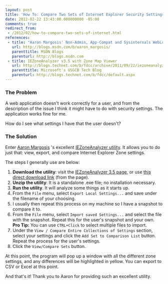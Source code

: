 ```yaml
---
layout: post
title: 'How To: Compare Two Sets of Internet Explorer Security Settings [Field Notes]'
date: 2012-02-22 13:43:00.000000000 -05:00
comments: true
redirect_from: 
 - /2012/02/how-to-compare-two-sets-of-internet.html
references: 
 - title: "Aaron Margosis' Non-Admin, App-Compat and Sysinternals WebLog"
   url: http://blogs.msdn.com/b/aaron_margosis/
   parenttitle: MSDN Blogs
   parenturl: http://blogs.msdn.com
 - title: IEZoneAnalyzer v3.5 with Zone Map Viewer
   url: http://blogs.technet.com/b/fdcc/archive/2011/09/22/iezoneanalyzer-v3-5-with-zone-map-viewer.aspx
   parenttitle: Microsoft's USGCB Tech Blog
   parenturl: http://blogs.technet.com/b/fdcc/default.aspx
---
```

### The Problem
A web application doesn't work correctly for a user, and from the description of the issue I think it might have to do with security settings. The application works fine for me.

How do I see what settings I have that the user doesn't?

### The Solution
Enter [Aaron Margosis][Aaron Link] 's excellent [IEZoneAnalyzer utility]. It allows you to do just that: view, export, and compare Internet Explorer Zone settings.

The steps I generally use are below:

1. **Download the utility**: visit the [IEZoneAnalyzer 3.5 page][IEZ Download Link], or use [this direct download link][IEZ Direct] (from the page).
1.  **Unzip the utility**: It is a standalone .exe file; no installation necessary.
1.  **Run the utility**. It will analyze some things as it starts up.
1.  From the `File` menu, select `Export Local Settings...` and save under the filename of your choosing.
1. I usually then repeat this process on my machine so I have a snapshot to compare it to.
1. From the `File` menu, select `Import saved Settings...` and select the file with the snapshot. Repeat this for the user's snapshot and your own. **Pro Tip:** You can use `CTRL+Click` to select multiple files to import.
1. Under the `View / Compare Entire Collections of Settings` section, select your settings and click the `Add Set to Comparison List` button. Repeat the process for the user's settings.
1. Click the `View/Compare Sets` button.

At this point, the program will pop up a window with all the different zone settings, and any differences will be highlighted in yellow. You can export to CSV or Excel at this point.

And that's it! Thank you to Aaron for providing such an excellent utility.

[Aaron Link]: http://blogs.msdn.com/b/aaron_margosis/
[IEZoneAnalyzer utility]: https://blogs.technet.microsoft.com/fdcc/2011/09/22/iezoneanalyzer-v3-5-with-zone-map-viewer/
[IEZ Download Link]: https://blogs.technet.microsoft.com/fdcc/2011/09/22/iezoneanalyzer-v3-5-with-zone-map-viewer/
[IEZ Direct]: https://msdnshared.blob.core.windows.net/media/TNBlogsFS/prod.evol.blogs.technet.com/telligent.evolution.components.attachments/01/5808/00/00/03/45/50/87/IEZoneAnalyzer.3.5.0.5.zip